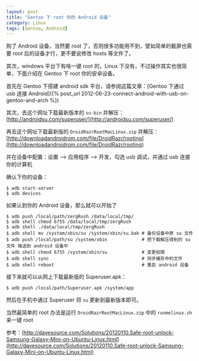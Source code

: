 ```yaml
---
layout: post
title: "Gentoo 下 root 你的 Android 设备"
category: Linux
tags: [Gentoo, Android]
---
```


购了 Android 设备，当然要 root 了，否则很多功能用不到，譬如简单的截屏也需要 root 后的设备才行，更不要说修改 hosts 等文件了。

其次，windows 平台下有啥一键 root 的，Linux 下没有，不过操作其实也很简单，下面介绍在 Gentoo 下 root 你的安卓设备。

首先在 Gentoo 下搭建 android sdk 平台，请参阅这篇文章：[Gentoo 下通过 usb 连接 Android]({% post_url 2012-06-23-connect-android-with-usb-on-gentoo-and-arch %})

<!-- more -->

其次，去这个网址下载最新版本的 `su-bin` 并解压：[http://androidsu.com/superuser/](http://androidsu.com/superuser/)

再去这个网址下载最新版的 `DroidRazrRootMacLinux.zip` 并解压：[http://downloadandroidrom.com/file/DroidRazr/rooting](http://downloadandroidrom.com/file/DroidRazr/rooting)

并在设备中配置：设置 –> 应用程序 –> 开发，勾选 usb 调试，并通过 usb 连接你的计算机

确认下你的设备：

    $ adb start-server
    $ adb devices

如果认到你的 Android 设备，那么就可以开始了

```
$ adb push /local/path/zergRush /data/local/tmp/
$ adb shell chmod 6755 /data/local/tmp/zergRush
$ adb shell ./data/local/tmp/zergRush
$ adb shell mv /system/xbin/su /system/xbin/su.bak # 备份设备中原 su 文件
$ adb push /local/path/su /system/xbin             # 把下载解压得到的 su 文件 推送到 android 设备中
$ adb shell chmod 6755 /system/xbin/su             # 变更权限
$ adb shell sync                                   # 同步缓存中的文件
$ adb shell reboot                                 # 重启 android 设备
```

接下来就可以从网上下载最新版的 Superuser.apk：

    $ adb push /local/path/Superuser.apk /system/app

然后在手机中通过 Superuser 将 `su` 更新到最新版本即可。

当然最简单的 root 办法是运行 `DroidRazrRootMacLinux.zip` 中的 `runmelinux.sh` 来一键 root

参考：[http://davesource.com/Solutions/20120110.Safe-root-unlock-Samsung-Galaxy-Mini-on-Ubuntu-Linux.html](http://davesource.com/Solutions/20120110.Safe-root-unlock-Samsung-Galaxy-Mini-on-Ubuntu-Linux.html)
